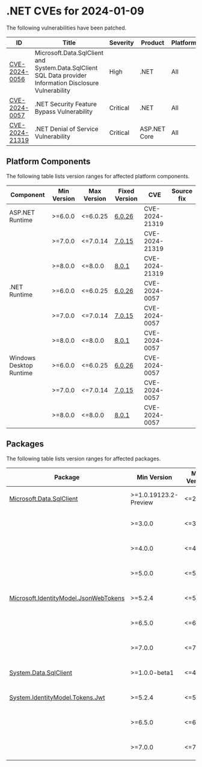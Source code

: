 # .NET CVEs for 2024-01-09

The following vulnerabilities have been patched.

| ID                | Title             | Severity      | Product       | Platforms     | CVSS                         |
| ----------------- | ----------------- | ------------- | ------------- | ------------- | ---------------------------- |
| [CVE-2024-0056][CVE-2024-0056] | Microsoft.Data.SqlClient and System.Data.SqlClient SQL Data provider Information Disclosure Vulnerability | High | .NET | All | CVSS:3.1/AV:N/AC:L/PR:N/UI:N/S:U/C:H/I:N/A:N/E:U/RL:O/RC:C |
| [CVE-2024-0057][CVE-2024-0057] | .NET Security Feature Bypass Vulnerability | Critical | .NET | All | CVSS:3.1/AV:N/AC:L/PR:L/UI:N/S:U/C:H/I:H/A:H/E:P/RL:O/RC:C |
| [CVE-2024-21319][CVE-2024-21319] | .NET Denial of Service Vulnerability | Critical | ASP.NET Core | All | CVSS:3.1/AV:N/AC:L/PR:N/UI:N/S:C/C:N/I:N/A:H/E:U/RL:O/RC:C |


## Platform Components

The following table lists version ranges for affected platform components.

| Component     | Min Version   | Max Version | Fixed Version | CVE     | Source fix |
| ------------- | ------------- | --------- | --------- | ------------- | -------- |
| ASP.NET Runtime | >=6.0.0     | <=6.0.25  | [6.0.26](https://github.com/dotnet/core/blob/main/release-notes/6.0/6.0.26/6.0.26.md) | CVE-2024-21319 |  |
|               | >=7.0.0       | <=7.0.14  | [7.0.15](https://github.com/dotnet/core/blob/main/release-notes/7.0/7.0.15/7.0.15.md) | CVE-2024-21319 |  |
|               | >=8.0.0       | <=8.0.0   | [8.0.1](https://github.com/dotnet/core/blob/main/release-notes/8.0/8.0.1/8.0.1.md) | CVE-2024-21319 |  |
| .NET Runtime  | >=6.0.0       | <=6.0.25  | [6.0.26](https://github.com/dotnet/core/blob/main/release-notes/6.0/6.0.26/6.0.26.md) | CVE-2024-0057 |  |
|               | >=7.0.0       | <=7.0.14  | [7.0.15](https://github.com/dotnet/core/blob/main/release-notes/7.0/7.0.15/7.0.15.md) | CVE-2024-0057 |  |
|               | >=8.0.0       | <=8.0.0   | [8.0.1](https://github.com/dotnet/core/blob/main/release-notes/8.0/8.0.1/8.0.1.md) | CVE-2024-0057 |  |
| Windows Desktop Runtime | >=6.0.0 | <=6.0.25 | [6.0.26](https://github.com/dotnet/core/blob/main/release-notes/6.0/6.0.26/6.0.26.md) | CVE-2024-0057 |  |
|               | >=7.0.0       | <=7.0.14  | [7.0.15](https://github.com/dotnet/core/blob/main/release-notes/7.0/7.0.15/7.0.15.md) | CVE-2024-0057 |  |
|               | >=8.0.0       | <=8.0.0   | [8.0.1](https://github.com/dotnet/core/blob/main/release-notes/8.0/8.0.1/8.0.1.md) | CVE-2024-0057 |  |


## Packages

The following table lists version ranges for affected packages.

| Package       | Min Version   | Max Version | Fixed Version | CVE     | Source fix |
| ------------- | ------------- | --------- | --------- | ------------- | -------- |
| [Microsoft.Data.SqlClient][Microsoft.Data.SqlClient] | >=1.0.19123.2-Preview | <=2.1.6 | [2.17](https://www.nuget.org/packages/Microsoft.Data.SqlClient/2.17) | CVE-2024-0056 |  |
|               | >=3.0.0       | <=3.1.4   | [3.1.5](https://www.nuget.org/packages/Microsoft.Data.SqlClient/3.1.5) | CVE-2024-0056 |  |
|               | >=4.0.0       | <=4.0.4   | [4.0.5](https://www.nuget.org/packages/Microsoft.Data.SqlClient/4.0.5) | CVE-2024-0056 |  |
|               | >=5.0.0       | <=5.1.2   | [5.1.3](https://www.nuget.org/packages/Microsoft.Data.SqlClient/5.1.3) | CVE-2024-0056 |  |
| [Microsoft.IdentityModel.JsonWebTokens][Microsoft.IdentityModel.JsonWebTokens] | >=5.2.4 | <=5.6.0 | [5.7.0](https://www.nuget.org/packages/Microsoft.IdentityModel.JsonWebTokens/5.7.0) | CVE-2024-21319 |  |
|               | >=6.5.0       | <=6.33.0  | [6.34.0](https://www.nuget.org/packages/Microsoft.IdentityModel.JsonWebTokens/6.34.0) | CVE-2024-21319 |  |
|               | >=7.0.0       | <=7.0.3   | [7.1.2](https://www.nuget.org/packages/Microsoft.IdentityModel.JsonWebTokens/7.1.2) | CVE-2024-21319 |  |
| [System.Data.SqlClient][System.Data.SqlClient] | >=1.0.0-beta1 | <=4.8.5 | [4.8.6](https://www.nuget.org/packages/System.Data.SqlClient/4.8.6) | CVE-2024-0056 |  |
| [System.IdentityModel.Tokens.Jwt][System.IdentityModel.Tokens.Jwt] | >=5.2.4 | <=5.6.0 | [5.7.0](https://www.nuget.org/packages/System.IdentityModel.Tokens.Jwt/5.7.0) | CVE-2024-21319 |  |
|               | >=6.5.0       | <=6.33.0  | [6.34.0](https://www.nuget.org/packages/System.IdentityModel.Tokens.Jwt/6.34.0) | CVE-2024-21319 |  |
|               | >=7.0.0       | <=7.0.3   | [7.1.2](https://www.nuget.org/packages/System.IdentityModel.Tokens.Jwt/7.1.2) | CVE-2024-21319 |  |



[CVE-2024-0056]: https://github.com/dotnet/announcements/issues/292
[CVE-2024-0057]: https://github.com/dotnet/announcements/issues/291
[CVE-2024-21319]: https://github.com/dotnet/announcements/issues/290
[Microsoft.Data.SqlClient]: https://www.nuget.org/packages/Microsoft.Data.SqlClient
[Microsoft.IdentityModel.JsonWebTokens]: https://www.nuget.org/packages/Microsoft.IdentityModel.JsonWebTokens
[System.Data.SqlClient]: https://www.nuget.org/packages/System.Data.SqlClient
[System.IdentityModel.Tokens.Jwt]: https://www.nuget.org/packages/System.IdentityModel.Tokens.Jwt
